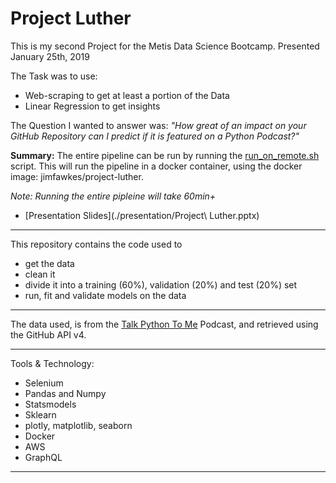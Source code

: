# Project Luther

This is my second Project for the Metis Data Science Bootcamp.
Presented January 25th, 2019

The Task was to use:
 - Web-scraping to get at least a portion of the Data
 - Linear Regression to get insights


The Question I wanted to answer was:
 _"How great of an impact on your GitHub Repository can I predict if it is featured on a Python Podcast?"_

**Summary:**
The entire pipeline can be run by running the [run_on_remote.sh](run_on_remote.sh) script. This will run the pipeline in a docker container, using the docker image: jimfawkes/project-luther.

_Note: Running the entire pipleine will take 60min+_

 - [Presentation Slides](./presentation/Project\ Luther.pptx)
____

This repository contains the code used to 
 - get the data
 - clean it
 - divide it into a training (60%), validation (20%) and test (20%) set
 - run, fit and validate models on the data


____

The data used, is from the [Talk Python To Me](talkpython.fm) Podcast, and retrieved using the GitHub API v4.

___

Tools & Technology:
 - Selenium
 - Pandas and Numpy
 - Statsmodels
 - Sklearn
 - plotly, matplotlib, seaborn
 - Docker
 - AWS
 - GraphQL

___